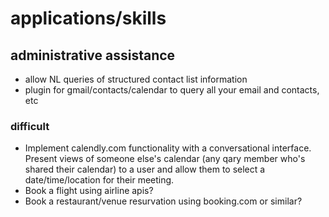 # applications/skills

## administrative assistance

- allow NL queries of structured contact list information
- plugin for gmail/contacts/calendar to query all your email and contacts, etc

### difficult

- Implement calendly.com functionality with a conversational interface. Present views of someone else's calendar (any qary member who's shared their calendar) to a user and allow them to select a date/time/location for their meeting.
- Book a flight using airline apis?
- Book a restaurant/venue resurvation using booking.com or similar?
